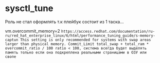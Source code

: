# sysctl_tune
Роль не стал оформлять т.к плейбук состоит из 1 таска... 
  
  vm.overcommit_memory=2
`
https://access.redhat.com/documentation/ru-ru/red_hat_enterprise_linux/6/html/performance_tuning_guide/s-memory-captun
  This setting is only recommended for systems with swap areas larger than physical memory.
  Commit_Limit total_swap + total_ram * overcommit_ratio / 100
  ratio < 100, система всегда будет выделять память только если она подкреплена реальными страницами в ОЗУ или свопе
`
